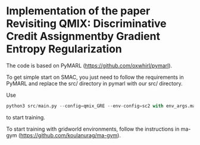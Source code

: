 # Implementation of the paper Revisiting QMIX: Discriminative Credit Assignmentby Gradient Entropy Regularization

The code is based on PyMARL (https://github.com/oxwhirl/pymarl).

To get simple start on SMAC, you just need to follow the requirements in PyMARL and replace the src/ directory in pymarl with our src/ directory.

Use
```python
python3 src/main.py --config=qmix_GRE --env-config=sc2 with env_args.map_name=3s5z lamb=0.0001
```
to start training.

To start training with gridworld environments, follow the instructions in ma-gym (https://github.com/koulanurag/ma-gym).

